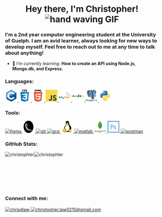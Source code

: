<h1 align="center">Hey there, I'm Christopher! <img src="https://media.giphy.com/media/TFZpl4btFODjSbwAKS/giphy.gif" alt="hand waving GIF" width="40" height="40"/></h1>
<h3 align="left">I'm a 2nd year computer engineering student at the University of Guelph. I am an avid learner, always looking for new ways to develop myself. Feel free to reach out to me at any time to talk about anything!</h3>

- 🌱 I’m currently learning: **How to create an API using Node.js, Mongo.db, and Express.**

<h3 align="left">Languages:</h3> <p align="left"> 
<a href="https://www.cprogramming.com/" target="_blank" rel="noreferrer"> <img src="https://raw.githubusercontent.com/devicons/devicon/master/icons/c/c-original.svg" alt="c" width="40" height="40"/> 
</a> <a href="https://www.w3schools.com/css/" target="_blank" rel="noreferrer"> <img src="https://raw.githubusercontent.com/devicons/devicon/master/icons/css3/css3-original-wordmark.svg" alt="css3" width="40" height="40"/>
</a> <a href="https://www.w3.org/html/" target="_blank" rel="noreferrer"> <img src="https://raw.githubusercontent.com/devicons/devicon/master/icons/html5/html5-original-wordmark.svg" alt="html5" width="40" height="40"/> 
</a> <a href="https://developer.mozilla.org/en-US/docs/Web/JavaScript" target="_blank" rel="noreferrer"> <img src="https://raw.githubusercontent.com/devicons/devicon/master/icons/javascript/javascript-original.svg" alt="javascript" width="40" height="40"/>
</a> <a href="https://www.mysql.com/" target="_blank" rel="noreferrer"> <img src="https://raw.githubusercontent.com/devicons/devicon/master/icons/mysql/mysql-original-wordmark.svg" alt="mysql" width="40" height="40"/>
</a> <a href="https://nodejs.org" target="_blank" rel="noreferrer"> <img src="https://raw.githubusercontent.com/devicons/devicon/master/icons/nodejs/nodejs-original-wordmark.svg" alt="nodejs" width="40" height="40"/>
</a> <a href="https://www.postgresql.org" target="_blank" rel="noreferrer"> <img src="https://raw.githubusercontent.com/devicons/devicon/master/icons/postgresql/postgresql-original-wordmark.svg" alt="postgresql" width="40" height="40"/>
</a> <a href="https://www.python.org" target="_blank" rel="noreferrer"> <img src="https://raw.githubusercontent.com/devicons/devicon/master/icons/python/python-original.svg" alt="python" width="40" height="40"/> 
</a> </p>

<h3 align="left">Tools:</h3> <p align="left"> 
</a> <a href="https://www.figma.com/" target="_blank" rel="noreferrer"> <img src="https://www.vectorlogo.zone/logos/figma/figma-icon.svg" alt="figma" width="40" height="40"/> 
</a> <a href="https://flask.palletsprojects.com/" target="_blank" rel="noreferrer"> <img src="https://github.com/Christophler/Christophler/blob/main/images/Flask_Python.png" alt="flask" width="40" height="40"/> 
</a> <a href="https://git-scm.com/" target="_blank" rel="noreferrer"> <img src="https://www.vectorlogo.zone/logos/git-scm/git-scm-icon.svg" alt="git" width="40" height="40"/>
</a> <a href="https://cloud.google.com" target="_blank" rel="noreferrer"> <img src="https://www.vectorlogo.zone/logos/google_cloud/google_cloud-icon.svg" alt="gcp" width="40" height="40"/> 
</a> <a href="https://www.linux.org/" target="_blank" rel="noreferrer"> <img src="https://raw.githubusercontent.com/devicons/devicon/master/icons/linux/linux-original.svg" alt="linux" width="40" height="40"/>
</a> <a href="https://www.mathworks.com/" target="_blank" rel="noreferrer"> <img src="https://upload.wikimedia.org/wikipedia/commons/2/21/Matlab_Logo.png" alt="matlab" width="40" height="40"/>
</a> <a href="https://www.mongodb.com/" target="_blank" rel="noreferrer"> <img src="https://raw.githubusercontent.com/devicons/devicon/master/icons/mongodb/mongodb-original-wordmark.svg" alt="mongodb" width="40" height="40"/>
</a> <a href="https://www.photoshop.com/en" target="_blank" rel="noreferrer"> <img src="https://raw.githubusercontent.com/devicons/devicon/master/icons/photoshop/photoshop-line.svg" alt="photoshop" width="40" height="40"/>
</a> <a href="https://postman.com" target="_blank" rel="noreferrer"> <img src="https://www.vectorlogo.zone/logos/getpostman/getpostman-icon.svg" alt="postman" width="40" height="40"/>
</a> </p>

<h3 align="left">GitHub Stats:</h3> <p align="left"> 
</a> <img align="left" src="https://github-readme-stats.vercel.app/api?username=christophler&show_icons=true&locale=en&theme=chartreuse-dark&hide=stars" alt="christophler" />
</a> <img align="left" src="https://github-readme-stats.vercel.app/api/top-langs?username=christophler&show_icons=true&locale=en&layout=compact&theme=blue-green" alt="christophler" />
</a> </p>

<br><br><br><br><br><br><br>

<h3 align="left">Connect with me:</h3> <p align="left">
</a> <a href="https://linkedin.com/in/chrisdlaw" target="blank"><img align="center" src="https://raw.githubusercontent.com/rahuldkjain/github-profile-readme-generator/master/src/images/icons/Social/linked-in-alt.svg" alt="chrisdlaw" height="30" width="40" />
</a> <a href="mailto:christopher.law0215@gmail.com" target="blank"><img align="center" src="https://upload.wikimedia.org/wikipedia/commons/thumb/e/ec/Circle-icons-mail.svg/2048px-Circle-icons-mail.svg.png" alt="christopher.law0215@gmail.com" height="40" width="40" />
</a> </p>
